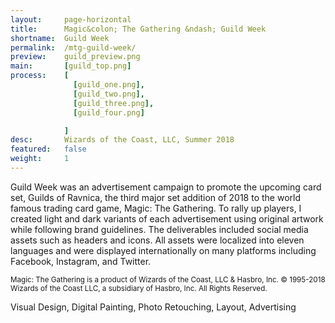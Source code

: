 ```yaml
---
layout:     page-horizontal
title:      Magic&colon; The Gathering &ndash; Guild Week
shortname:  Guild Week
permalink:  /mtg-guild-week/
preview:    guild_preview.png
main:       [guild_top.png]
process:    [
              [guild_one.png],
              [guild_two.png],
              [guild_three.png],
              [guild_four.png]

            ]
desc:       Wizards of the Coast, LLC, Summer 2018
featured:   false
weight:     1
---
```


Guild Week was an advertisement campaign to promote the upcoming card set, Guilds of Ravnica, the third major set addition of 2018 to the world famous trading card game, Magic: The Gathering. To rally up players, I created light and dark variants of each advertisement using original artwork while following brand guidelines. The deliverables included social media assets such as headers and icons. All assets were localized into eleven languages and were displayed internationally on many platforms including Facebook, Instagram, and Twitter.

<small>Magic: The Gathering is a product of Wizards of the Coast, LLC & Hasbro, Inc.
© 1995-2018 Wizards of the Coast LLC, a subsidiary of Hasbro, Inc. All Rights Reserved.</small>

Visual Design, Digital Painting, Photo Retouching, Layout, Advertising
